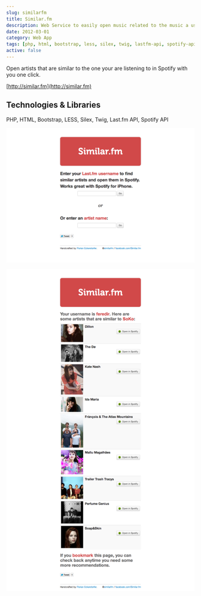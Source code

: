 ```yaml
---
slug: similarfm
title: Similar.fm
description: Web Service to easily open music related to the music a user is currently listening to in Spotify.
date: 2012-03-01
category: Web App
tags: [php, html, bootstrap, less, silex, twig, lastfm-api, spotify-api]
active: false
---
```


Open artists that are similar to the one your are listening to in Spotify with you one click.

[http://similar.fm](http://similar.fm)

## Technologies &amp; Libraries

PHP, HTML, Bootstrap, LESS, Silex, Twig, Last.fm API, Spotify API

![Screenshot of the homepage](similarfm-1.png)

![Screenshot of the detail view](similarfm-2.png)
